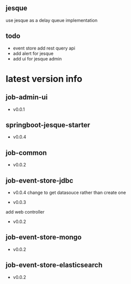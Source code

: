 ## jesque
use jesque as a delay queue implementation

## todo
- event store add rest query api
- add alert for jesque
- add ui for jesque admin

# latest version info
## job-admin-ui
- v0.0.1

## springboot-jesque-starter
- v0.0.4

## job-common
- v0.0.2

## job-event-store-jdbc
- v0.0.4
change to get datasouce rather than create one

- v0.0.3

add web controller

- v0.0.2

## job-event-store-mongo
- v0.0.2

## job-event-store-elasticsearch
- v0.0.2
